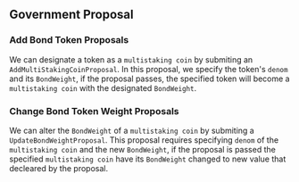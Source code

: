 ## Government Proposal

### Add Bond Token Proposals

We can designate a token as a `multistaking coin` by submiting an `AddMultiStakingCoinProposal`. In this proposal, we specify the token's `denom` and its `BondWeight`, if the proposal passes, the specified token will become a `multistaking coin` with the designated `BondWeight`.

### Change Bond Token Weight Proposals

We can alter the `BondWeight` of a `multistaking coin` by submiting a `UpdateBondWeightProposal`. This proposal requires specifying `denom` of the `multistaking coin` and the new `BondWeight`, if the proposal is passed the specified `multistaking coin` have its `BondWeight` changed to new value that decleared by the proposal.